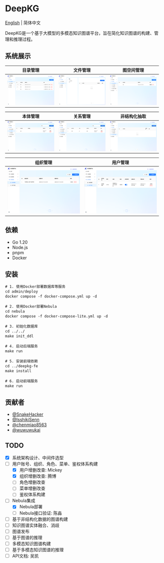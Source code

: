 # DeepKG

[English](README.md) | 简体中文

DeepKG是一个基于大模型的多模态知识图谱平台，旨在简化知识图谱的构建、管理和推理过程。

## 系统展示

| 目录管理 | 文件管理 | 图空间管理 |
| --- | --- | --- |
| ![目录管理](assets/screenshots/directory.png "目录管理") | ![文件管理](assets/screenshots/document.png "文件管理") | !["图空间管理"](assets/screenshots/workspace.png "图空间管理") |

| 本体管理 | 关系管理 | 非结构化抽取 |
| --- | --- | --- |
| ![本体管理](assets/screenshots/ontology.png "本体管理") | ![关系管理](assets/screenshots/relationship.png "关系管理")| ![非结构化抽取](assets/screenshots/extraction.png "非结构化抽取") |

| 组织管理 | 用户管理 |
| --- | --- |
| ![组织管理](assets/screenshots/organization.png "组织管理") | ![用户管理](assets/screenshots/user.png "用户管理") |

## 依赖

- Go 1.20
- Node.js
- pnpm
- Docker

## 安装
```shell
# 1. 使用Docker部署数据库等服务
cd admin/deploy
docker compose -f docker-compose.yml up -d

# 2. 使用Docker部署Nebula
cd nebula
docker compose -f docker-compose-lite.yml up -d

# 3. 初始化数据库
cd ../../
make init_ddl

# 4. 启动后端服务
make run

# 5. 安装前端依赖
cd ../deepkg-fe
make install

# 6. 启动前端服务
make run
```

## 贡献者

- [@SnakeHacker](https://github.com/SnakeHacker)
- [@IsshikiSenn](https://github.com/IsshikiSenn)
- [@chenmiao8563](https://github.com/chenmiao8563)
- [@wuwuwukai](https://github.com/wuwuwukai)

## TODO
- [x] 系统架构设计、中间件选型
- [ ] 用户账号、组织、角色、菜单、鉴权体系构建
    - [x] 用户增删改查: Mickey
    - [x] 组织增删改查: 腾博
    - [ ] 角色增删改查
    - [ ] 菜单增删改查
    - [ ] 鉴权体系构建
- [ ] Nebula集成
    - [x] Nebula部署
    - [ ] Nebula接口验证: 陈淼
- [ ] 基于非结构化数据的图谱构建
- [ ] 知识图谱实体融合、消歧
- [ ] 图谱发布
- [ ] 基于图谱的推理
- [ ] 多模态知识图谱构建
- [ ] 基于多模态知识图谱的推理
- [ ] API文档: 吴凯
